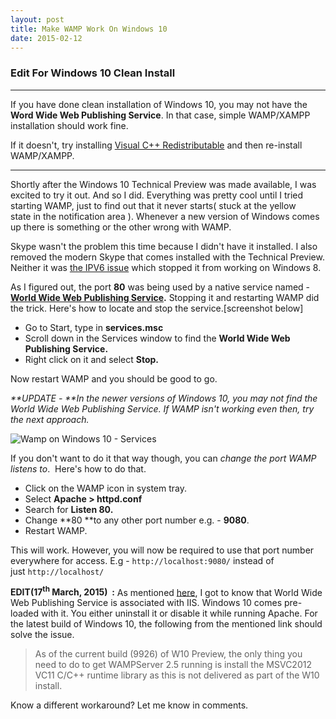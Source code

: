 ```yaml
---
layout: post
title: Make WAMP Work On Windows 10
date: 2015-02-12
---
```


### Edit For Windows 10 Clean Install

---

If you have done clean installation of Windows 10, you may not have the **Word Wide Web Publishing Service**. In that case, simple WAMP/XAMPP installation should work fine.

If it doesn't, try installing [Visual C++ Redistributable](http://www.microsoft.com/en-us/download/details.aspx?id=30679) and then re-install WAMP/XAMPP.

---

Shortly after the Windows 10 Technical Preview was made available, I was excited to try it out. And so I did. Everything was pretty cool until I tried starting WAMP, just to find out that it never starts( stuck at the yellow state in the notification area ). Whenever a new version of Windows comes up there is something or the other wrong with WAMP.

Skype wasn't the problem this time because I didn't have it installed. I also removed the modern Skype that comes installed with the Technical Preview. Neither it was [the IPV6 issue](https://praveenpuglia.wordpress.com/2012/11/20/setting-up-wamp-server-in-windows-8/) which stopped it from working on Windows 8.

As I figured out, the port **80** was being used by a native service named - **[World Wide Web Publishing Service](https://technet.microsoft.com/en-us/library/cc734944%28v=ws.10%29.aspx).** Stopping it and restarting WAMP did the trick. Here's how to locate and stop the service.[screenshot below]

- Go to Start, type in **services.msc**
- Scroll down in the Services window to find the **World Wide Web Publishing Service.**
- Right click on it and select **Stop.**

Now restart WAMP and you should be good to go.

_**UPDATE - **In the newer versions of Windows 10, you may not find the World Wide Web Publishing Service. If WAMP isn't working even then, try the next approach._

![Wamp on Windows 10 - Services](../assets/images/2015/02/wamp.avif)

If you don't want to do it that way though, you can _change the port WAMP listens to_.  Here's how to do that.

- Click on the WAMP icon in system tray.
- Select **Apache > httpd.conf**
- Search for **Listen 80.**
- Change **80 **to any other port number e.g. - **9080**.
- Restart WAMP.

This will work. However, you will now be required to use that port number everywhere for access. E.g - `http://localhost:9080/` instead of just `http://localhost/`

**EDIT(17<sup>th</sup> March, 2015)  :** As mentioned [here](http://forum.wampserver.com/read.php?2,130348,132009), I got to know that World Wide Web Publishing Service is associated with IIS. Windows 10 comes pre-loaded with it. You either uninstall it or disable it while running Apache. For the latest build of Windows 10, the following from the mentioned link should solve the issue.

> As of the current build (9926) of W10 Preview, the only thing you need to do to get WAMPServer 2.5 running is install the MSVC2012 VC11 C/C++ runtime library as this is not delivered as part of the W10 install.

Know a different workaround? Let me know in comments.
